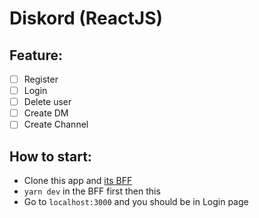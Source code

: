 # Diskord (ReactJS)

## Feature:

- [ ] Register
- [ ] Login
- [ ] Delete user
- [ ] Create DM
- [ ] Create Channel

## How to start:

- Clone this app and [its BFF](https://github.com/khoinpb96/ms-auth-graphql.git)
- `yarn dev` in the BFF first then this
- Go to `localhost:3000` and you should be in Login page
